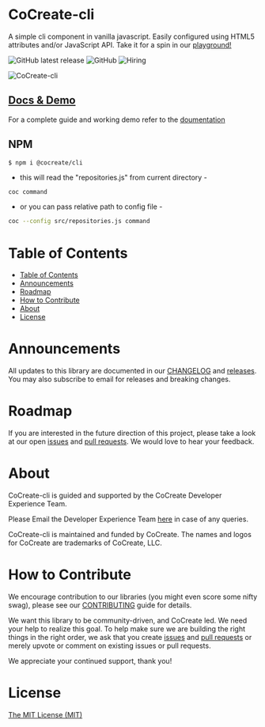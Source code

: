 # CoCreate-cli

A simple cli component in vanilla javascript. Easily configured using HTML5 attributes and/or JavaScript API. Take it for a spin in our [playground!](https://cocreate.app/docs/cli)

![GitHub latest release](https://img.shields.io/github/v/release/CoCreate-app/CoCreate-cli?flat-square)
![GitHub](https://img.shields.io/github/license/CoCreate-app/CoCreate-cli?style=flat-square)
![Hiring](https://img.shields.io/static/v1?style=flat-square&label=&message=Hiring&color=blueviolet)

![CoCreate-cli](https://cdn.cocreate.app/docs/CoCreate-cli.gif)

## [Docs & Demo](https://cocreate.app/docs/cli)

For a complete guide and working demo refer to the [doumentation](https://cocreate.app/docs/cli)

## NPM

```shell
$ npm i @cocreate/cli
```
* this will read the "repositories.js" from current directory -
 ```sh
 coc command
 ```
 
* or you can pass relative path to config file -
 ```sh
 coc --config src/repositories.js command
 ```

# Table of Contents

- [Table of Contents](#table-of-contents)
- [Announcements](#announcements)
- [Roadmap](#roadmap)
- [How to Contribute](#how-to-contribute)
- [About](#about)
- [License](#license)

<a name="announcements"></a>

# Announcements

All updates to this library are documented in our [CHANGELOG](https://github.com/CoCreate-app/CoCreate-cli/blob/master/CHANGELOG.md) and [releases](https://github.com/CoCreate-app/CoCreate-cli/releases). You may also subscribe to email for releases and breaking changes.

<a name="roadmap"></a>

# Roadmap

If you are interested in the future direction of this project, please take a look at our open [issues](https://github.com/CoCreate-app/CoCreate-cli/issues) and [pull requests](https://github.com/CoCreate-app/CoCreate-cli/pulls). We would love to hear your feedback.

<a name="about"></a>

# About

CoCreate-cli is guided and supported by the CoCreate Developer Experience Team.

Please Email the Developer Experience Team [here](mailto:develop@cocreate.app) in case of any queries.

CoCreate-cli is maintained and funded by CoCreate. The names and logos for CoCreate are trademarks of CoCreate, LLC.

<a name="contribute"></a>

# How to Contribute

We encourage contribution to our libraries (you might even score some nifty swag), please see our [CONTRIBUTING](https://github.com/CoCreate-app/CoCreate-cli/blob/master/CONTRIBUTING.md) guide for details.

We want this library to be community-driven, and CoCreate led. We need your help to realize this goal. To help make sure we are building the right things in the right order, we ask that you create [issues](https://github.com/CoCreate-app/CoCreate-cli/issues) and [pull requests](https://github.com/CoCreate-app/CoCreate-cli/pulls) or merely upvote or comment on existing issues or pull requests.

We appreciate your continued support, thank you!

# License

[The MIT License (MIT)](https://github.com/CoCreate-app/CoCreate-cli/blob/master/LICENSE)

